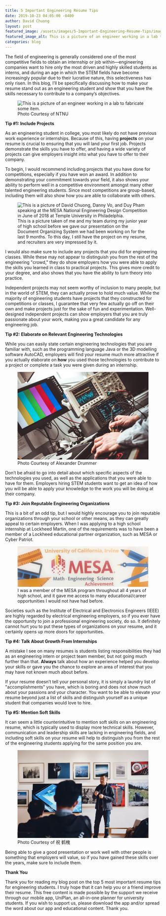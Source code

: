 ```yaml
---
title: 5 Important Engineering Resume Tips
date: 2019-10-23 04:05:00 -0400
author: David Chuong
layout: post
featured_image: /assets/images/5-Important-Engineering-Resume-Tips/image_0.png
featured_image_alt: This is a picture of an engineer working in a lab to fabricate an item. He is wearing safety goggles and a lab coat, and is using tweezers to put an item into a machine.
categories: blog
---
```

The field of engineering is generally considered one of the most competitive fields to obtain an internship or job within—engineering companies want to hire only the most driven and highly skilled students as interns, and during an age in which the STEM fields have become increasingly popular due to their lucrative nature, this selectiveness has only risen. In this blog, I’ll be specifically discussing how to make your resume stand out as an engineering student and show that you have the skills necessary to contribute to a company’s objectives.

<figure class="figure">
<img
src="/assets/images/5-Important-Engineering-Resume-Tips/image_0.png" 
alt="This is a picture of an engineer working in a lab to fabricate some item." class="mx-auto 
mt-5 mb-2 d-block w-75" />
	<figcaption class="figure-caption text-center mb-5">Photo Courtesy of NTNU</figcaption>
</figure>

**Tip #1: Include Projects**

As an engineering student in college, you most likely do not have previous work experience or internships. Because of this, having **projects** on your resume is crucial to ensuring that you will land your first job. Projects demonstrate the skills you have to offer, and having a wide variety of projects can give employers insight into what you have to offer to their company.

To begin, I would recommend including projects that you have done for competitions, especially if you have won an award. In addition to demonstrating your commitment towards your field, it also shows your ability to perform well in a competitive environment amongst many other talented engineering students. Since most competitions are group-based, including them will also show how you are able to collaborate with others.

<figure class="figure">
<img
src="/assets/images/5-Important-Engineering-Resume-Tips/image_1.png" 
alt="This is a picture of David Chuong, Danny Vo, and Duy Pham speaking at the MESA National Engineering Design Competition in June of 2018 at Temple University in Philadelphia." class="mx-auto 
mt-5 mb-2 d-block w-75" />
	<figcaption class="figure-caption text-center mb-5">This is a picture taken of me and my team during my junior year of high school before we gave our presentation on the Document Organizing System we had been working on for the last 9 months. To this day, I still have the project on my resume, and recruiters are very impressed by it.</figcaption>
</figure>

I would also make sure to include any projects that you did for engineering classes. While these may not appear to distinguish you from the rest of the engineering "crowd," they do show employers how you were able to apply the skills you learned in class to practical projects. This gives more credit to your degree, and also shows that you have the ability to turn theory into practice.

Independent projects may not seem worthy of inclusion to many people, but in the world of STEM, they can actually prove to hold much value. While the majority of engineering students have projects that they constructed for competitions or classes, I guarantee that very few actually go off on their own and make projects just for the sake of fun and experimentation. Well-designed independent projects can show employers that you are truly passionate about your work, making you a great candidate for any engineering job.

**Tip #2: Elaborate on Relevant Engineering Technologies**

While you can easily state certain engineering technologies that you are familiar with, such as the programming language Java or the 3D modelling software AutoCAD, employers will find your resume much more attractive if you actually elaborate on **how** you used those technologies to contribute to a project or complete a task you were given during an internship.

<figure class="figure">
<img
src="/assets/images/5-Important-Engineering-Resume-Tips/image_2.jpg" 
alt="This is a picture of an electrical engineer using an oscilliscope for a lab experiment." class="mx-auto 
mt-5 mb-2 d-block w-75" />
	<figcaption class="figure-caption text-center mb-5">Photo Courtesy of Alexander Drummer</figcaption>
</figure>

Don’t be afraid to go into detail about which specific aspects of the technologies you used, as well as the applications that you were able to have for them. Employers hiring STEM students want to get an idea of how you will be able to apply your knowledge to the work you will be doing at their company. 

**Tip #3: Join Reputable Engineering Organizations**

This is a bit of an odd tip, but I would highly encourage you to join reputable organizations through your school or other means, as they can greatly appeal to certain employers. When I was applying to a high school internship at Lockheed Martin, one of the requirements was to have been a member of a Lockheed educational partner organization, such as MESA or Cyber Patriot. 

<figure class="figure">
<img
src="/assets/images/5-Important-Engineering-Resume-Tips/image_3.png" 
alt="This is a picture of the UC Irvine MESA logo." class="mx-auto 
mt-5 mb-2 d-block w-75" />
	<figcaption class="figure-caption text-center mb-5">I was a member of the MESA program throughout all 4 years of high school, and it gave me access to many educational/career opportunities I would not have had before.</figcaption>
</figure>

Societies such as the Institute of Electrical and Electronics Engineers (IEEE) are highly regarded by electrical engineering employers, so if you ever have the opportunity to join a professional engineering society, do so. It definitely cannot hurt you to put these types of organizations on your resume, and it certainly opens up more doors for opportunities. 

**Tip #4: Talk About Growth From Internships**

A mistake I see on many resumes is students listing responsibilities they had as an engineering intern or project team member, but not going much further than that. **Always** talk about how an experience helped you develop your skills or gave you the chance to explore an area of interest that you may have not known much about before.

If your resume doesn’t tell your personal story, it is simply a laundry list of "accomplishments" you have, which is boring and does not show much about your passions and your character. You want to be able to elevate your resume beyond just a list of skills and distinguish yourself as a unique student that companies would love to hire. 

**Tip #5: Mention Soft Skills**

It can seem a little counterintuitive to mention soft skills on an engineering resume, which is typically used to display more technical skills. However, communication and leadership skills are lacking in engineering fields, and including soft skills on your resume will help to distinguish you from the rest of the engineering students applying for the same position you are. 

<figure class="figure">
<img
src="/assets/images/5-Important-Engineering-Resume-Tips/image_4.png" 
alt="This is a man giving a speech to the public. He is doing public speaking." class="mx-auto 
mt-5 mb-2 d-block w-75" />
	<figcaption class="figure-caption text-center mb-5">Photo Courtesy of 祝 鹤槐</figcaption>
</figure>

Being able to give a good presentation or work well with other people is something that employers will value, so if you have gained these skills over the years, make sure to include them. 

**Thank You**

Thank you for reading my blog post on the top 5 most important resume tips for engineering students. I truly hope that it can help you or a friend improve their resume. This free content is made possible by the support we receive through our mobile app, UniPlan, an all-in-one planner for university students. If you wish to support us, please download the app and/or spread the word about our app and educational content. Thank you.
